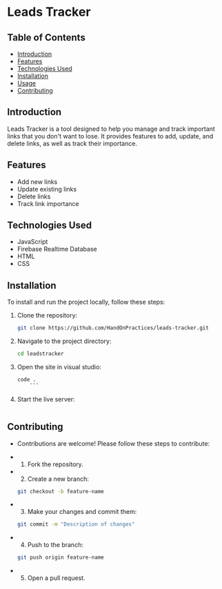 # Leads Tracker

## Table of Contents
- [Introduction](#introduction)
- [Features](#features)
- [Technologies Used](#technologies-used)
- [Installation](#installation)
- [Usage](#usage)
- [Contributing](#contributing)

## Introduction
Leads Tracker is a tool designed to help you manage and track important links that you don't want to lose. It provides features to add, update, and delete links, as well as track their importance.

## Features
- Add new links
- Update existing links
- Delete links
- Track link importance

## Technologies Used
- JavaScript
- Firebase Realtime Database
- HTML
- CSS

## Installation
To install and run the project locally, follow these steps:

1. Clone the repository:
    ```bash
    git clone https://github.com/HandOnPractices/leads-tracker.git
    ```
2. Navigate to the project directory:
    ```bash
    cd leadstracker
    ```
3. Open the site in visual studio:
    ```bash
    code .
        ```

3. Start the live server:
  ``` This will open your app on your default browser
  ```

## Contributing
- Contributions are welcome! Please follow these steps to contribute:

- 1. Fork the repository.
- 2. Create a new branch:
    ```bash
    git checkout -b feature-name
    ```
 - 3. Make your changes and commit them:
    ```bash
    git commit -m "Description of changes"
    ```
- 4. Push to the branch:
    ```bash
    git push origin feature-name
    ```
- 5. Open a pull request.